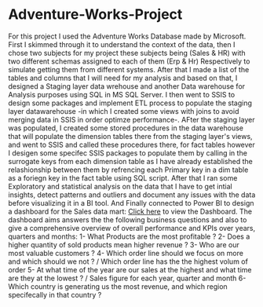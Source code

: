 # Adventure-Works-Project
For this project I used the Adventure Works Database made by Microsoft.
First I skimmed through it to understand the context of the data, then I chose two subjects for my project these subjects being (Sales & HR) with two different schemas assigned to each of them (Erp & Hr) Respectively to simulate getting them from different systems.
After that I made a list of the tables and columns that I will need for my analysis and based on that, I designed a Staging layer data wrehouse and another Data warehouse for Analysis purposes using SQL in MS SQL Server. 
I then went to SSIS to design some packages and implement ETL process to populate the staging layer datawarehouse -in which I created some views with joins to avoid merging data in SSIS in order optimze performance-.
AFter the staging layer was populated, I created some stored procedures in the data warehouse that will populate the dimension tables there from the staging layer's views, and went to SSIS and called these procedures there, for fact tables however I desigen some specifec SSIS packages to populate them by calling in the surrogate keys from each dimension table as I have already established the relashionship between them by refrencing each Primary key in a dim table as a foriegn key in the fact table using SQL script.
After that I ran some Exploratory and statistical analysis on the data that I have to get intial insights, detect patterns and outliers and document any issues with the data before visualizing it in a BI tool.
And Finally connected to Power BI to design a dashboard for the Sales data mart: [Click here](https://app.powerbi.com/view?r=eyJrIjoiODQyMWRkY2YtNjAwNS00ZjIyLWE4YjYtMjM2MGFiZDcwY2YzIiwidCI6ImRmODY3OWNkLWE4MGUtNDVkOC05OWFjLWM4M2VkN2ZmOTVhMCJ9) to view the Dashboard.
The dashboard aims answers the the following business questions and also to give a comprehensive overview of overall performance and KPIs over years, quarters and months: 
1- What Products are the most profitable ?
2- Does a higher quantity of sold products mean higher revenue ?
3- Who are our most valuable customers ?
4- Which order line should we focus on more and which should we not ? / Which order line has the the highest volum of order
5- At what time of the year are our sales at the highest and what time are they at the lowest ? / Sales figure for each year, quarter and month
6- Which country is generating us the most revenue, and which region specifecally in that country ?
